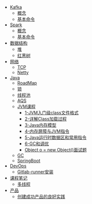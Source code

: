 * [Kafka](kafka/README.md)
  * [概念](kafka/concept.md)
  * [基本命令](kafka/cmd.md)
* [Spark](spark/README.md)
  * [概念](spark/concept.md)
  * [基本命令](spark/cmd.md)
* [数据结构](data_structure/README.md)
  * [堆](data_structure/heap.md)
  * [红黑树](data_structure/red_black_tree.md)
* [网络]()
  * [TCP](network/tcp.md)
  * [Netty](network/netty.md)
* [Java]()
  * [RoadMap](java/roadmap.md)
  * [锁](java/lock.md)
  * [线程池](java/线程池.md)
  * [AQS](java/aqs.md)
  * [JVM课程]()
    * [1-JVM入门级class文件格式](java/mashibing/01_ClassFileFormat.md)
    * [2-详解Class加载过程](java/mashibing/02_ClassLodingLinkingInitializing.md)
    * [3-Java内存模型](java/mashibing/03_01_JMM.md)
    * [4-内存屏障与JVM指令](java/mashibing/03_02_JavaAgent_AboutObject.md)
    * [5-Java运行时数据区和常用指令](java/mashibing/04_JavaRuntimeDataArea_InstructionSet.md)
    * [6-GC和调优](java/mashibing/05_GC%20and%20Tuning.md)
    * [Object o = new Object()面试题](java/newObject.md)
  * [GC](java/gc.md)
  * [SpringBoot](java/springboot.md)
* [DevOps]()
  * [Gitlab-runner安装](DevOps/gitlab-runner.md)
* [课程笔记]()
  * [多线程](course/多线程/多线程.md)
* [产品]()
  * [创建成功产品的良好实践](product/1.md)

